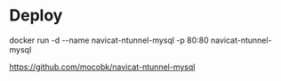 # Deploy
docker run -d --name navicat-ntunnel-mysql -p 80:80 navicat-ntunnel-mysql

https://github.com/mocobk/navicat-ntunnel-mysql